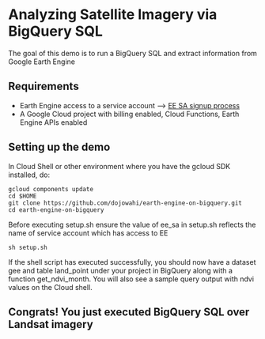 # Analyzing Satellite Imagery via BigQuery SQL
The goal of this demo is to run a BigQuery SQL and extract information from Google Earth Engine

## Requirements
* Earth Engine access to a service account --> [EE SA signup process](https://developers.google.com/earth-engine/guides/service_account)
* A Google Cloud project with billing enabled, Cloud Functions, Earth Engine APIs enabled


## Setting up the demo
In Cloud Shell or other environment where you have the gcloud SDK installed, do:
```console
gcloud components update 
cd $HOME
git clone https://github.com/dojowahi/earth-engine-on-bigquery.git
cd earth-engine-on-bigquery 
```

Before executing setup.sh ensure the value of ee_sa in setup.sh reflects the name of service account which has access to EE
```console
sh setup.sh
```

If the shell script has executed successfully, you should now have a dataset gee and table land_point under your project in BigQuery along with a function get_ndvi_month. You will also see a sample query output with ndvi values on the Cloud shell.

## Congrats! You just executed BigQuery SQL over Landsat imagery
